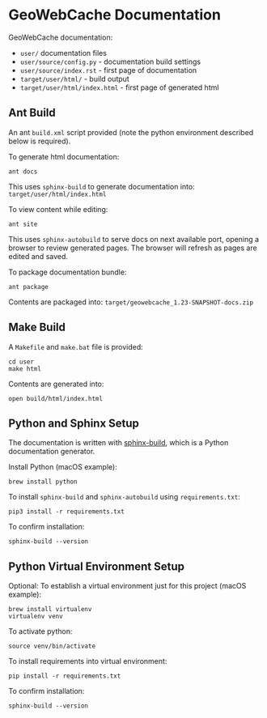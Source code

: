 # GeoWebCache Documentation

GeoWebCache documentation:

* ``user/`` documentation files
* ``user/source/config.py`` - documentation build settings
* ``user/source/index.rst`` - first page of documentation 
* ``target/user/html/`` - build output 
* ``target/user/html/index.html`` - first page of generated html

## Ant Build

An ant ``build.xml`` script provided (note the python environment described below is required).

To generate html documentation:

```
ant docs
```

This uses ``sphinx-build`` to generate documentation into: ``target/user/html/index.html``

To view content while editing:

```
ant site
```

This uses ``sphinx-autobuild`` to serve docs on next available port, opening a browser to review generated pages. The browser will refresh as pages are edited and saved.

To package documentation bundle:
```
ant package
```

Contents are packaged into: ``target/geowebcache_1.23-SNAPSHOT-docs.zip``

## Make Build

A ``Makefile`` and ``make.bat`` file is provided:
```
cd user
make html
```

Contents are generated into:
```
open build/html/index.html
```

## Python and Sphinx Setup

The documentation is written with [sphinx-build](https://www.sphinx-doc.org/en/master/), which is a Python documentation generator.

Install Python (macOS example):
```
brew install python
```

To install ``sphinx-build`` and ``sphinx-autobuild`` using ``requirements.txt``:
```
pip3 install -r requirements.txt
```

To confirm installation:
```
sphinx-build --version
```

## Python Virtual Environment Setup

Optional: To establish a virtual environment just for this project (macOS example):

```
brew install virtualenv
virtualenv venv
```

To activate python:
```
source venv/bin/activate
```

To install requirements into virtual environment:
```
pip install -r requirements.txt
```

To confirm installation:
```
sphinx-build --version
```

